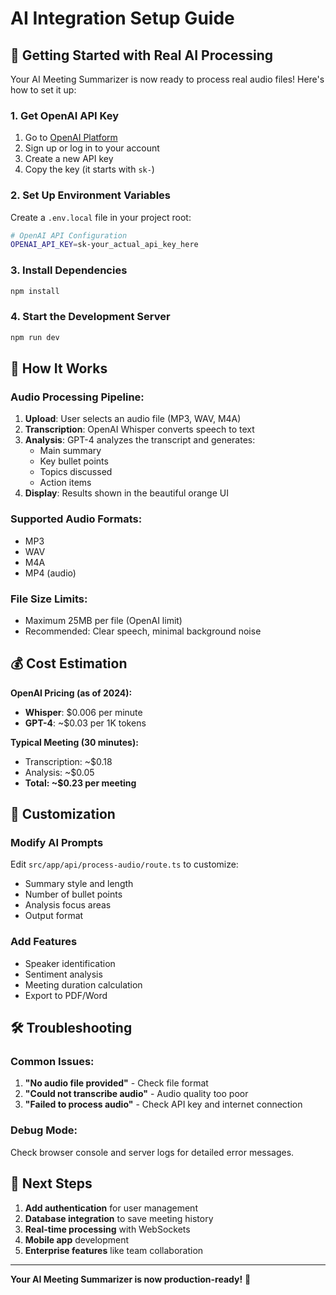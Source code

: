 # AI Integration Setup Guide

## 🚀 Getting Started with Real AI Processing

Your AI Meeting Summarizer is now ready to process real audio files! Here's how to set it up:

### 1. Get OpenAI API Key

1. Go to [OpenAI Platform](https://platform.openai.com/api-keys)
2. Sign up or log in to your account
3. Create a new API key
4. Copy the key (it starts with `sk-`)

### 2. Set Up Environment Variables

Create a `.env.local` file in your project root:

```bash
# OpenAI API Configuration
OPENAI_API_KEY=sk-your_actual_api_key_here
```

### 3. Install Dependencies

```bash
npm install
```

### 4. Start the Development Server

```bash
npm run dev
```

## 🎯 How It Works

### **Audio Processing Pipeline:**

1. **Upload**: User selects an audio file (MP3, WAV, M4A)
2. **Transcription**: OpenAI Whisper converts speech to text
3. **Analysis**: GPT-4 analyzes the transcript and generates:
   - Main summary
   - Key bullet points
   - Topics discussed
   - Action items
4. **Display**: Results shown in the beautiful orange UI

### **Supported Audio Formats:**

- MP3
- WAV
- M4A
- MP4 (audio)

### **File Size Limits:**

- Maximum 25MB per file (OpenAI limit)
- Recommended: Clear speech, minimal background noise

## 💰 Cost Estimation

**OpenAI Pricing (as of 2024):**

- **Whisper**: $0.006 per minute
- **GPT-4**: ~$0.03 per 1K tokens

**Typical Meeting (30 minutes):**

- Transcription: ~$0.18
- Analysis: ~$0.05
- **Total: ~$0.23 per meeting**

## 🔧 Customization

### **Modify AI Prompts**

Edit `src/app/api/process-audio/route.ts` to customize:

- Summary style and length
- Number of bullet points
- Analysis focus areas
- Output format

### **Add Features**

- Speaker identification
- Sentiment analysis
- Meeting duration calculation
- Export to PDF/Word

## 🛠️ Troubleshooting

### **Common Issues:**

1. **"No audio file provided"** - Check file format
2. **"Could not transcribe audio"** - Audio quality too poor
3. **"Failed to process audio"** - Check API key and internet connection

### **Debug Mode:**

Check browser console and server logs for detailed error messages.

## 🚀 Next Steps

1. **Add authentication** for user management
2. **Database integration** to save meeting history
3. **Real-time processing** with WebSockets
4. **Mobile app** development
5. **Enterprise features** like team collaboration

---

**Your AI Meeting Summarizer is now production-ready!** 🎉
